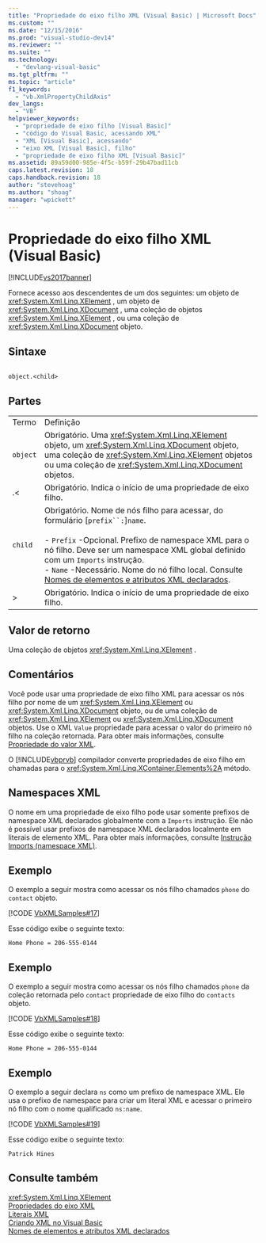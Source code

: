 ```yaml
---
title: "Propriedade do eixo filho XML (Visual Basic) | Microsoft Docs"
ms.custom: ""
ms.date: "12/15/2016"
ms.prod: "visual-studio-dev14"
ms.reviewer: ""
ms.suite: ""
ms.technology: 
  - "devlang-visual-basic"
ms.tgt_pltfrm: ""
ms.topic: "article"
f1_keywords: 
  - "vb.XmlPropertyChildAxis"
dev_langs: 
  - "VB"
helpviewer_keywords: 
  - "propriedade de eixo filho [Visual Basic]"
  - "código do Visual Basic, acessando XML"
  - "XML [Visual Basic], acessando"
  - "eixo XML [Visual Basic], filho"
  - "propriedade de eixo filho XML [Visual Basic]"
ms.assetid: 89a59d00-985e-4f5c-b59f-29b47bad11cb
caps.latest.revision: 18
caps.handback.revision: 18
author: "stevehoag"
ms.author: "shoag"
manager: "wpickett"
---
```

# Propriedade do eixo filho XML (Visual Basic)
[!INCLUDE[vs2017banner](../../../csharp/includes/vs2017banner.md)]

Fornece acesso aos descendentes de um dos seguintes: um objeto de <xref:System.Xml.Linq.XElement> , um objeto de <xref:System.Xml.Linq.XDocument> , uma coleção de objetos <xref:System.Xml.Linq.XElement> , ou uma coleção de <xref:System.Xml.Linq.XDocument> objeto.  
  
## Sintaxe  
  
```  
  
object.<child>  
```  
  
## Partes  
  
|||  
|-|-|  
|Termo|Definição|  
|`object`|Obrigatório.  Uma <xref:System.Xml.Linq.XElement> objeto, um <xref:System.Xml.Linq.XDocument> objeto, uma coleção de <xref:System.Xml.Linq.XElement> objetos ou uma coleção de <xref:System.Xml.Linq.XDocument> objetos.|  
|.\<|Obrigatório.  Indica o início de uma propriedade de eixo filho.|  
|`child`|Obrigatório.  Nome de nós filho para acessar, do formulário \[`prefix``:`\]`name`.<br /><br /> -   `Prefix` \-Opcional.  Prefixo de namespace XML para o nó filho.  Deve ser um namespace XML global definido com um `Imports` instrução.<br />-   `Name` \-Necessário.  Nome do nó filho local.  Consulte [Nomes de elementos e atributos XML declarados](../../../visual-basic/programming-guide/language-features/xml/names-of-declared-xml-elements-and-attributes.md).|  
|\>|Obrigatório.  Indica o início de uma propriedade de eixo filho.|  
  
## Valor de retorno  
 Uma coleção de objetos <xref:System.Xml.Linq.XElement> .  
  
## Comentários  
 Você pode usar uma propriedade de eixo filho XML para acessar os nós filho por nome de um <xref:System.Xml.Linq.XElement> ou <xref:System.Xml.Linq.XDocument> objeto, ou de uma coleção de <xref:System.Xml.Linq.XElement> ou <xref:System.Xml.Linq.XDocument> objetos.  Use o XML `Value` propriedade para acessar o valor do primeiro nó filho na coleção retornada.  Para obter mais informações, consulte [Propriedade do valor XML](../../../visual-basic/language-reference/xml-axis/xml-value-property.md).  
  
 O [!INCLUDE[vbprvb](../../../csharp/programming-guide/concepts/linq/includes/vbprvb_md.md)] compilador converte propriedades de eixo filho em chamadas para o <xref:System.Xml.Linq.XContainer.Elements%2A> método.  
  
## Namespaces XML  
 O nome em uma propriedade de eixo filho pode usar somente prefixos de namespace XML declarados globalmente com a `Imports` instrução.  Ele não é possível usar prefixos de namespace XML declarados localmente em literais de elemento XML.  Para obter mais informações, consulte [Instrução Imports \(namespace XML\)](../../../visual-basic/language-reference/statements/imports-statement-xml-namespace.md).  
  
## Exemplo  
 O exemplo a seguir mostra como acessar os nós filho chamados `phone` do `contact` objeto.  
  
 [!CODE [VbXMLSamples#17](../CodeSnippet/VS_Snippets_VBCSharp/VbXMLSamples#17)]  
  
 Esse código exibe o seguinte texto:  
  
 `Home Phone = 206-555-0144`  
  
## Exemplo  
 O exemplo a seguir mostra como acessar os nós filho chamados `phone` da coleção retornada pelo `contact` propriedade de eixo filho do `contacts` objeto.  
  
 [!CODE [VbXMLSamples#18](../CodeSnippet/VS_Snippets_VBCSharp/VbXMLSamples#18)]  
  
 Esse código exibe o seguinte texto:  
  
 `Home Phone = 206-555-0144`  
  
## Exemplo  
 O exemplo a seguir declara `ns` como um prefixo de namespace XML.  Ele usa o prefixo de namespace para criar um literal XML e acessar o primeiro nó filho com o nome qualificado `ns:name`.  
  
 [!CODE [VbXMLSamples#19](../CodeSnippet/VS_Snippets_VBCSharp/VbXMLSamples#19)]  
  
 Esse código exibe o seguinte texto:  
  
 `Patrick Hines`  
  
## Consulte também  
 <xref:System.Xml.Linq.XElement>   
 [Propriedades do eixo XML](../../../visual-basic/language-reference/xml-axis/xml-axis-properties.md)   
 [Literais XML](../../../visual-basic/language-reference/xml-literals/index.md)   
 [Criando XML no Visual Basic](../../../visual-basic/programming-guide/language-features/xml/creating-xml.md)   
 [Nomes de elementos e atributos XML declarados](../../../visual-basic/programming-guide/language-features/xml/names-of-declared-xml-elements-and-attributes.md)